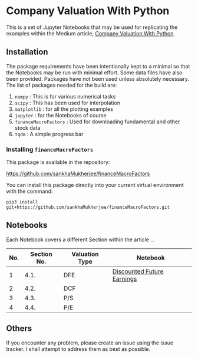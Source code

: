 # Company Valuation With Python

This is a set of Jupyter Notebooks that may be used for
replicating the examples within the Medium article, 
[Company Valuation With Python]().

## Installation

The package requirements have been intentionally kept to a minimal so that the 
Notebooks may be run with minimal effort. Some data files have also been
provided. Packages have not been used unless absolutely necessary. The list
of packages needed for the build are:

1. `numpy` : This is for various numerical tasks
2. `scipy` : This has been used for interpolation
3. `matplotlib` : for all the plotting examples
4. `jupyter` : for the Notebooks of course
5. `financeMacroFactors` : Used for downloading fundamental and other stock data
6. `tqdm` : A simple progress bar

### Installing `financeMacroFactors`

This package is available in the repository:

https://github.com/sankhaMukherjee/financeMacroFactors

You can install this package directly into your current
virtual environment with the command:

`pip3 install git+https://github.com/sankhaMukherjee/financeMacroFactors.git`

## Notebooks

Each Notebook covers a different Section within the article ...

| No. | Section No. | Valuation Type | Notebook |
|-----|-------------|----------------|----------|
| 1   | 4.1.        | DFE            | [Discounted Future Earnings](https://github.com/sankhaMukherjee/theMarketDuringCOVID/blob/master/Download%20-%20List%20of%20companies%20in%20the%20SNP500.ipynb)
| 2   | 4.2.        | DCF            | 
| 3   | 4.3.        | P/S            | 
| 4   | 4.4.        | P/E            | 


## Others

If you encounter any problem, please create an issue using the issue tracker.
I shall attempt to address them as best as possible.

